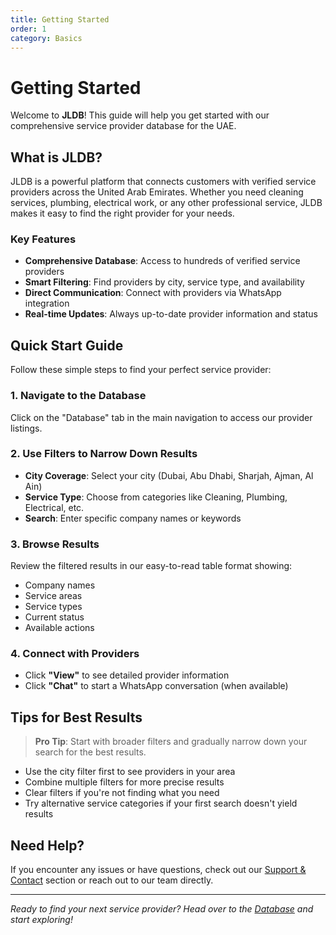 ```yaml
---
title: Getting Started
order: 1
category: Basics
---
```


# Getting Started

Welcome to **JLDB**! This guide will help you get started with our comprehensive service provider database for the UAE.

## What is JLDB?

JLDB is a powerful platform that connects customers with verified service providers across the United Arab Emirates. Whether you need cleaning services, plumbing, electrical work, or any other professional service, JLDB makes it easy to find the right provider for your needs.

### Key Features

- **Comprehensive Database**: Access to hundreds of verified service providers
- **Smart Filtering**: Find providers by city, service type, and availability
- **Direct Communication**: Connect with providers via WhatsApp integration
- **Real-time Updates**: Always up-to-date provider information and status

## Quick Start Guide

Follow these simple steps to find your perfect service provider:

### 1. Navigate to the Database
Click on the "Database" tab in the main navigation to access our provider listings.

### 2. Use Filters to Narrow Down Results
- **City Coverage**: Select your city (Dubai, Abu Dhabi, Sharjah, Ajman, Al Ain)
- **Service Type**: Choose from categories like Cleaning, Plumbing, Electrical, etc.
- **Search**: Enter specific company names or keywords

### 3. Browse Results
Review the filtered results in our easy-to-read table format showing:
- Company names
- Service areas
- Service types
- Current status
- Available actions

### 4. Connect with Providers
- Click **"View"** to see detailed provider information
- Click **"Chat"** to start a WhatsApp conversation (when available)

## Tips for Best Results

> **Pro Tip**: Start with broader filters and gradually narrow down your search for the best results.

- Use the city filter first to see providers in your area
- Combine multiple filters for more precise results
- Clear filters if you're not finding what you need
- Try alternative service categories if your first search doesn't yield results

## Need Help?

If you encounter any issues or have questions, check out our [Support & Contact](support) section or reach out to our team directly.

---

*Ready to find your next service provider? Head over to the [Database](/) and start exploring!*